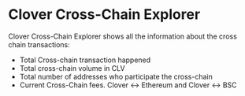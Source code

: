 # Clover Cross-Chain Explorer

Clover Cross-Chain Explorer shows all the information about the cross chain transactions:

* Total Cross-chain transaction happened
* Total cross-chain volume in CLV
* Total number of addresses who participate the cross-chain
* Current Cross-Chain fees.  Clover &lt;-&gt; Ethereum and Clover &lt;-&gt; BSC

